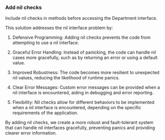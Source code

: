 ### Add nil checks
Include nil checks in methods before accessing the Department interface.

This solution addresses the nil interface problem by:

1. Defensive Programming: Adding nil checks prevents the code from attempting to use a nil interface.

2. Graceful Error Handling: Instead of panicking, the code can handle nil cases more gracefully, such as by returning an error or using a default value.

3. Improved Robustness: The code becomes more resilient to unexpected nil values, reducing the likelihood of runtime panics.

4. Clear Error Messages: Custom error messages can be provided when a nil interface is encountered, aiding in debugging and error reporting.

5. Flexibility: Nil checks allow for different behaviors to be implemented when a nil interface is encountered, depending on the specific requirements of the application.

By adding nil checks, we create a more robust and fault-tolerant system that can handle nil interfaces gracefully, preventing panics and providing clearer error information.

